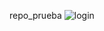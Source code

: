 repo_prueba
![login](https://github.com/kevindgp/repo-prueba/assets/111548523/66410da0-c540-4cc9-a985-f9d00c5ce7f3)
